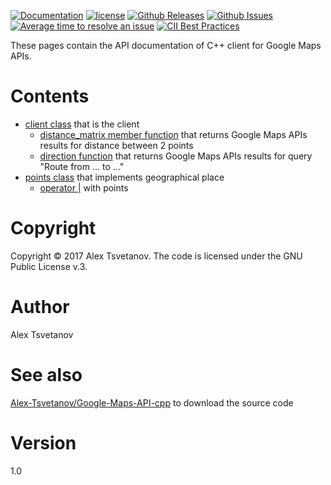 [![Documentation](https://img.shields.io/badge/docs-doxygen-blue.svg)](https://rawgit.com/Alex-Tsvetanov/Google-Maps-API-cpp/master/doc/html/index.html)
[![license](https://img.shields.io/badge/License-GPL%20v3-blue.svg)](https://github.com/Alex-Tsvetanov/Google-Maps-API-cpp/blob/master/LICENSE)
[![Github Releases](https://img.shields.io/github/release/Alex-Tsvetanov/Google-Maps-API-cpp.svg)](https://github.com/Alex-Tsvetanov/Google-Maps-API-cpp/releases)
[![Github Issues](https://img.shields.io/github/issues/Alex-Tsvetanov/Google-Maps-API-cpp.svg)](http://github.com/Alex-Tsvetanov/Google-Maps-API-cpp/issues)
[![Average time to resolve an issue](http://isitmaintained.com/badge/resolution/Alex-Tsvetanov/Google-Maps-API-cpp.svg)](http://isitmaintained.com/project/Alex-Tsvetanov/Google-Maps-API-cpp "Average time to resolve an issue")
[![CII Best Practices](https://bestpractices.coreinfrastructure.org/projects/980/badge)](https://bestpractices.coreinfrastructure.org/projects/980)

These pages contain the API documentation of C++ client for Google Maps APIs.

# Contents
* [client class](./) that is the client
	* [distance_matrix member function](./) that returns Google Maps APIs results for distance between 2 points
	* [direction function](./) that returns Google Maps APIs results for query "Route from ... to ..."
* [points class](./) that implements geographical place
	* [operator |](./) with points

# Copyright
Copyright © 2017 Alex Tsvetanov. The code is licensed under the GNU Public License v.3.

# Author
Alex Tsvetanov

# See also
[Alex-Tsvetanov/Google-Maps-API-cpp](https://github.com/Alex-Tsvetanov/Google-Maps-API-cpp) to download the source code

# Version
1.0 
